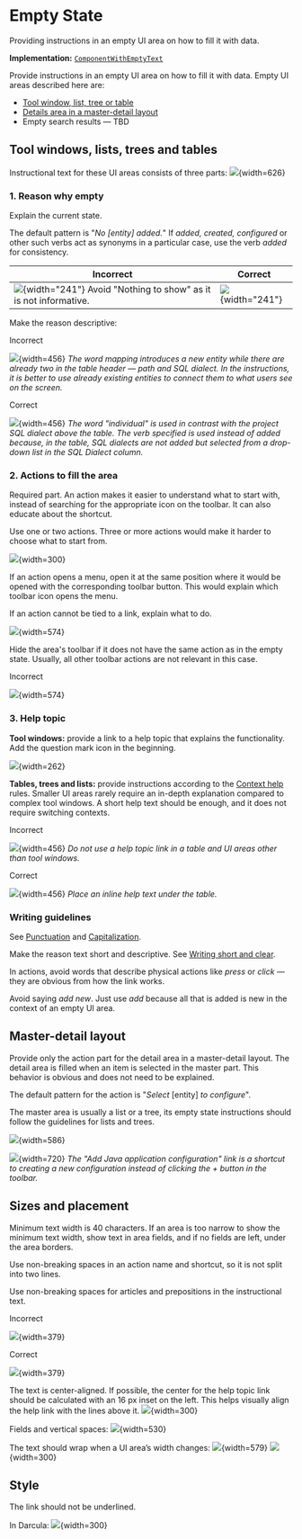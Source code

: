 <!-- Copyright 2000-2024 JetBrains s.r.o. and contributors. Use of this source code is governed by the Apache 2.0 license. -->

# Empty State

<link-summary>Providing instructions in an empty UI area on how to fill it with data.</link-summary>

<tldr>

**Implementation:** [`ComponentWithEmptyText`](%gh-ic%/platform/platform-api/src/com/intellij/util/ui/ComponentWithEmptyText.java)

</tldr>

Provide instructions in an empty UI area on how to fill it with data. Empty UI areas described here are:
* [Tool window, list, tree or table](#tool-windows-lists-trees-and-tables)
* [Details area in a master-detail layout](#master-detail-layout)
* Empty search results — TBD


## Tool windows, lists, trees and&nbsp;tables
Instructional text for these UI areas consists of three parts:
![](database-tw-callouts.png){width=626}


### 1. Reason why empty

Explain the current state.

The default pattern is "_No [entity] added._" If _added, created, configured_ or other such verbs act as synonyms in a particular case, use the verb _added_ for consistency.

| <format color="Red" style="bold">Incorrect                                                                                </format> | <format color="Green" style="bold"> Correct                              </format> |
|-------------------------------------------------------------------------------------------------------------------------------------|------------------------------------------------------------------------------------|
| ![](libraries-before.png){width="241"} Avoid "Nothing to show" as it is not informative.                                            | ![](libraries-after.png){width="241"}                                              |

Make the reason descriptive:

<format color="Red" style="bold">Incorrect</format>

![](sql-dialect-before.png){width=456}
*The word mapping introduces a new entity while there are already two in the table header — path and SQL dialect. In the instructions, it is better to use already existing entities to connect them to what users see on the screen.*

<format color="Green" style="bold">Correct</format>

![](sql-dialect-after.png){width=456}
*The word "individual" is used in contrast with the project SQL dialect above the table. The verb specified is used instead of added because, in the table, SQL dialects are not added but selected from a drop-down list in the SQL Dialect column.*


### 2. Actions to fill the area

Required part. An action makes it easier to understand what to start with, instead of searching for the appropriate icon on the toolbar. It can also educate about the shortcut.

Use one or two actions. Three or more actions would make it harder to choose what to start from.

![](maven-tw.png){width=300}

If an action opens a menu, open it at the same position where it would be opened with the corresponding toolbar button. This would explain which toolbar icon opens the menu.


If an action cannot be tied to a link, explain  what to do.

![](todo-tw.png){width=574}

Hide the area's toolbar if it does not have the same action as in the empty state. Usually, all other toolbar actions are not relevant in this case.

<format color="Red" style="bold">Incorrect</format>

![](todo-tw-toolbar-incorrect.png){width=574}


### 3. Help topic

**Tool windows:** provide a link to a help topic that explains the functionality. Add the question mark icon in the beginning.

![](empty_state_database-tw-segment.png){width=262}

**Tables, trees and lists:** provide instructions according to the [Context help](context_help.md) rules. Smaller UI areas rarely require an in-depth explanation compared to complex tool windows. A short help text should be enough, and it does not require switching contexts.

<format color="Red" style="bold">Incorrect</format>

![](todo-filters-incorrect.png){width=456}
*Do not use a help topic link in a table and UI areas other than tool windows.*

<format color="Green" style="bold">Correct</format>

![](todo-filters-correct.png){width=456}
*Place an inline help text under the table.*


### Writing guidelines

See [Punctuation](punctuation.md) and [Capitalization](capitalization.md).

Make the reason text short and descriptive. See [Writing short and clear](writing_short.md).

In actions, avoid words that describe physical actions like _press_ or _click_ — they are obvious from how the link works.

Avoid saying _add new_. Just use _add_ because all that is added is new in the context of an empty UI area.


## Master-detail layout
Provide only the action part for the detail area in a master-detail layout. The detail area is filled when an item is selected in the master part. This behavior is obvious and does not need to be explained.

The default pattern for the action is "_Select_ [entity] _to configure_".

The master area is usually a list or a tree, its empty state instructions should follow the guidelines for lists and trees.

![](app-servers.png){width=586}

![](run-configs.png){width=720}
*The "Add Java application configuration" link is a shortcut to creating a new configuration instead of clicking the + button in the toolbar.*


## Sizes and placement
Minimum text width is 40 characters. If an area is too narrow to show the minimum text width, show text in area fields, and if no fields are left, under the area borders.

Use non-breaking spaces in an action name and shortcut, so it is not split into two lines.

Use non-breaking spaces for articles and prepositions in the instructional text.

<format color="Red" style="bold">Incorrect</format>

![](nbsp-incorrect.png){width=379}

<format color="Green" style="bold">Correct</format>

![](nbsp-correct.png){width=379}

The text is center-aligned. If possible, the center for the help topic link should be calculated with an 16 px inset on the left. This helps visually align the help link with the lines above it.
![](database-tw-markup1.png){width=300}

Fields and vertical spaces:
![](database-tw-markup2.png){width=530}

The text should wrap when a UI area’s width changes:
![](database-tw-horizontal.png){width=579}
![](database-tw.png){width=300}


## Style

The link should not be underlined.

In Darcula:
![](database-tw-darcula.png){width=300}


